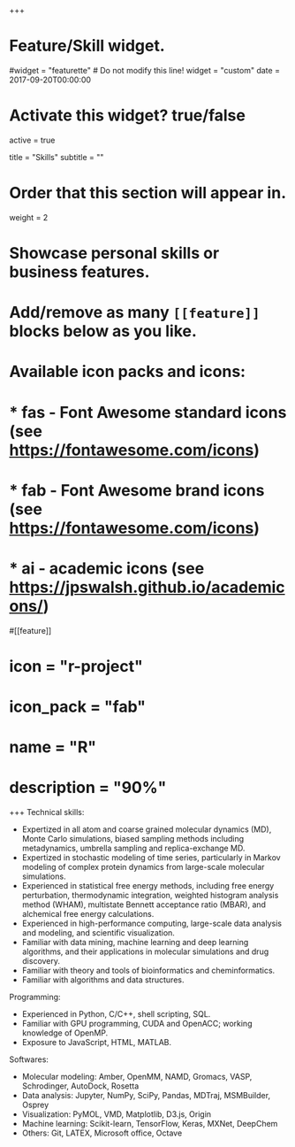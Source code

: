 +++
# Feature/Skill widget.
#widget = "featurette"  # Do not modify this line!
widget = "custom"
date = 2017-09-20T00:00:00

# Activate this widget? true/false
active = true

title = "Skills"
subtitle = ""

# Order that this section will appear in.
weight = 2

# Showcase personal skills or business features.
# 
# Add/remove as many `[[feature]]` blocks below as you like.
# 
# Available icon packs and icons:
# * fas - Font Awesome standard icons (see https://fontawesome.com/icons)
# * fab - Font Awesome brand icons (see https://fontawesome.com/icons)
# * ai - academic icons (see https://jpswalsh.github.io/academicons/)

#[[feature]]
#  icon = "r-project"
#  icon_pack = "fab"
#  name = "R"
#  description = "90%"
  
+++
Technical skills: 

 * Expertized in all atom and coarse grained molecular dynamics (MD),  Monte Carlo simulations, biased sampling methods including metadynamics, umbrella sampling and replica-exchange MD.
 * Expertized in stochastic modeling of time series, particularly in Markov modeling of complex protein dynamics from large-scale molecular simulations. 
 * Experienced in statistical free energy methods, including free energy perturbation, thermodynamic integration, weighted histogram analysis method (WHAM), multistate Bennett acceptance ratio (MBAR), and alchemical free energy calculations.  
 * Experienced in high-performance computing, large-scale data analysis and modeling, and scientific visualization. 
 * Familiar with data mining, machine learning and deep learning algorithms, and their applications in molecular simulations and drug discovery. 
 * Familiar with theory and tools of bioinformatics and cheminformatics.
 * Familiar with algorithms and data structures. 

Programming:
 
 * Experienced in Python, C/C++, shell scripting, SQL.
 * Familiar with GPU programming, CUDA and OpenACC; working knowledge of OpenMP.  
 * Exposure to JavaScript, HTML, MATLAB.

Softwares: 

 * Molecular modeling: Amber, OpenMM, NAMD, Gromacs, VASP, Schrodinger, AutoDock, Rosetta
 * Data analysis: Jupyter, NumPy, SciPy, Pandas, MDTraj, MSMBuilder, Osprey
 * Visualization: PyMOL, VMD, Matplotlib, D3.js, Origin
 * Machine learning: Scikit-learn, TensorFlow, Keras, MXNet, DeepChem
 * Others: Git, LATEX, Microsoft office, Octave
